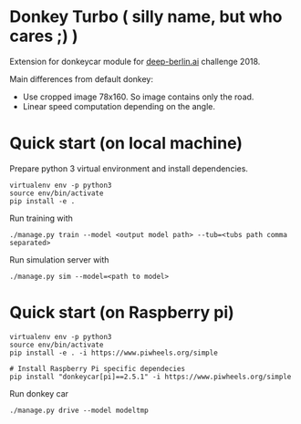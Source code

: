 # Donkey Turbo ( silly name, but who cares ;) )

Extension for donkeycar module for [deep-berlin.ai](https://deep-berlin.ai) challenge 2018.

Main differences from default donkey:
- Use cropped image 78x160. So image contains only the road.
- Linear speed computation depending on the angle.

# Quick start (on local machine)

Prepare python 3 virtual environment and install dependencies.
```
virtualenv env -p python3
source env/bin/activate
pip install -e .
```

Run training with
```
./manage.py train --model <output model path> --tub=<tubs path comma separated>
```

Run simulation server with
```
./manage.py sim --model=<path to model>
```

# Quick start (on Raspberry pi)

```
virtualenv env -p python3
source env/bin/activate
pip install -e . -i https://www.piwheels.org/simple

# Install Raspberry Pi specific dependecies
pip install "donkeycar[pi]==2.5.1" -i https://www.piwheels.org/simple
```

Run donkey car
```
./manage.py drive --model modeltmp
```
